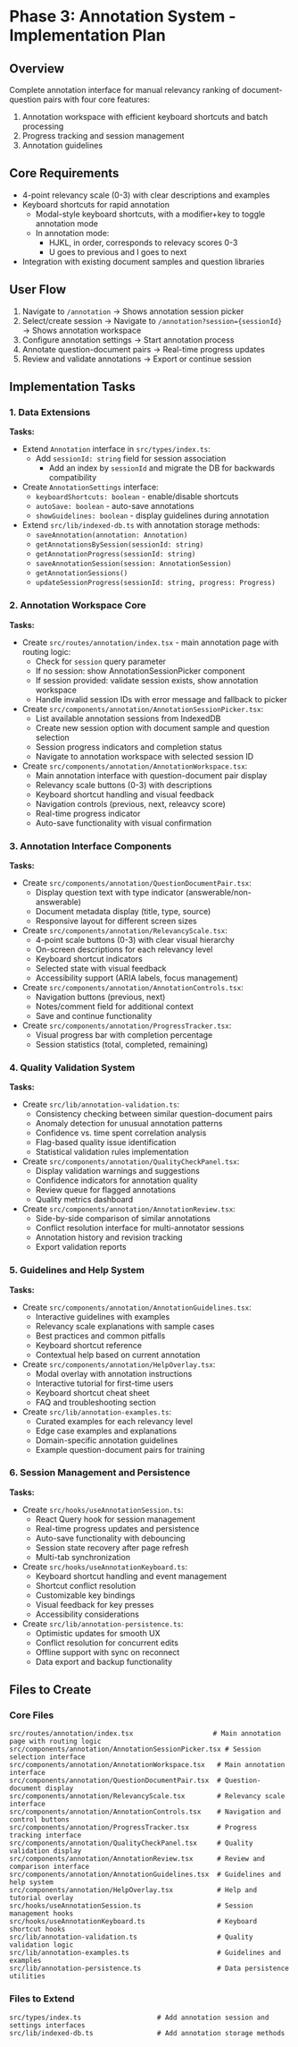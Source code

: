 # Phase 3: Annotation System - Implementation Plan

## Overview

Complete annotation interface for manual relevancy ranking of document-question pairs with four core features:

1. Annotation workspace with efficient keyboard shortcuts and batch processing
2. Progress tracking and session management
3. Annotation guidelines

## Core Requirements

- 4-point relevancy scale (0-3) with clear descriptions and examples
- Keyboard shortcuts for rapid annotation
  - Modal-style keyboard shortcuts, with a modifier+key to toggle annotation mode
  - In annotation mode:
    - HJKL, in order, corresponds to relevacy scores 0-3
    - U goes to previous and I goes to next
- Integration with existing document samples and question libraries

## User Flow

1. Navigate to `/annotation` → Shows annotation session picker
2. Select/create session → Navigate to `/annotation?session={sessionId}` → Shows annotation workspace
3. Configure annotation settings → Start annotation process
4. Annotate question-document pairs → Real-time progress updates
5. Review and validate annotations → Export or continue session

## Implementation Tasks

### 1. Data Extensions

**Tasks:**

- Extend `Annotation` interface in `src/types/index.ts`:
  - Add `sessionId: string` field for session association
    - Add an index by `sessionId` and migrate the DB for backwards compatibility
- Create `AnnotationSettings` interface:
  - `keyboardShortcuts: boolean` - enable/disable shortcuts
  - `autoSave: boolean` - auto-save annotations
  - `showGuidelines: boolean` - display guidelines during annotation
- Extend `src/lib/indexed-db.ts` with annotation storage methods:
  - `saveAnnotation(annotation: Annotation)`
  - `getAnnotationsBySession(sessionId: string)`
  - `getAnnotationProgress(sessionId: string)`
  - `saveAnnotationSession(session: AnnotationSession)`
  - `getAnnotationSessions()`
  - `updateSessionProgress(sessionId: string, progress: Progress)`

### 2. Annotation Workspace Core

**Tasks:**

- Create `src/routes/annotation/index.tsx` - main annotation page with routing logic:
  - Check for `session` query parameter
  - If no session: show AnnotationSessionPicker component
  - If session provided: validate session exists, show annotation workspace
  - Handle invalid session IDs with error message and fallback to picker
- Create `src/components/annotation/AnnotationSessionPicker.tsx`:
  - List available annotation sessions from IndexedDB
  - Create new session option with document sample and question selection
  - Session progress indicators and completion status
  - Navigate to annotation workspace with selected session ID
- Create `src/components/annotation/AnnotationWorkspace.tsx`:
  - Main annotation interface with question-document pair display
  - Relevancy scale buttons (0-3) with descriptions
  - Keyboard shortcut handling and visual feedback
  - Navigation controls (previous, next, releavcy score)
  - Real-time progress indicator
  - Auto-save functionality with visual confirmation

### 3. Annotation Interface Components

**Tasks:**

- Create `src/components/annotation/QuestionDocumentPair.tsx`:
  - Display question text with type indicator (answerable/non-answerable)
  - Document metadata display (title, type, source)
  - Responsive layout for different screen sizes
- Create `src/components/annotation/RelevancyScale.tsx`:
  - 4-point scale buttons (0-3) with clear visual hierarchy
  - On-screen descriptions for each relevancy level
  - Keyboard shortcut indicators
  - Selected state with visual feedback
  - Accessibility support (ARIA labels, focus management)
- Create `src/components/annotation/AnnotationControls.tsx`:
  - Navigation buttons (previous, next)
  - Notes/comment field for additional context
  - Save and continue functionality
- Create `src/components/annotation/ProgressTracker.tsx`:
  - Visual progress bar with completion percentage
  - Session statistics (total, completed, remaining)

### 4. Quality Validation System

**Tasks:**

- Create `src/lib/annotation-validation.ts`:
  - Consistency checking between similar question-document pairs
  - Anomaly detection for unusual annotation patterns
  - Confidence vs. time spent correlation analysis
  - Flag-based quality issue identification
  - Statistical validation rules implementation
- Create `src/components/annotation/QualityCheckPanel.tsx`:
  - Display validation warnings and suggestions
  - Confidence indicators for annotation quality
  - Review queue for flagged annotations
  - Quality metrics dashboard
- Create `src/components/annotation/AnnotationReview.tsx`:
  - Side-by-side comparison of similar annotations
  - Conflict resolution interface for multi-annotator sessions
  - Annotation history and revision tracking
  - Export validation reports

### 5. Guidelines and Help System

**Tasks:**

- Create `src/components/annotation/AnnotationGuidelines.tsx`:
  - Interactive guidelines with examples
  - Relevancy scale explanations with sample cases
  - Best practices and common pitfalls
  - Keyboard shortcut reference
  - Contextual help based on current annotation
- Create `src/components/annotation/HelpOverlay.tsx`:
  - Modal overlay with annotation instructions
  - Interactive tutorial for first-time users
  - Keyboard shortcut cheat sheet
  - FAQ and troubleshooting section
- Create `src/lib/annotation-examples.ts`:
  - Curated examples for each relevancy level
  - Edge case examples and explanations
  - Domain-specific annotation guidelines
  - Example question-document pairs for training

### 6. Session Management and Persistence

**Tasks:**

- Create `src/hooks/useAnnotationSession.ts`:
  - React Query hook for session management
  - Real-time progress updates and persistence
  - Auto-save functionality with debouncing
  - Session state recovery after page refresh
  - Multi-tab synchronization
- Create `src/hooks/useAnnotationKeyboard.ts`:
  - Keyboard shortcut handling and event management
  - Shortcut conflict resolution
  - Customizable key bindings
  - Visual feedback for key presses
  - Accessibility considerations
- Create `src/lib/annotation-persistence.ts`:
  - Optimistic updates for smooth UX
  - Conflict resolution for concurrent edits
  - Offline support with sync on reconnect
  - Data export and backup functionality

## Files to Create

### Core Files

```
src/routes/annotation/index.tsx                    # Main annotation page with routing logic
src/components/annotation/AnnotationSessionPicker.tsx # Session selection interface
src/components/annotation/AnnotationWorkspace.tsx   # Main annotation interface
src/components/annotation/QuestionDocumentPair.tsx  # Question-document display
src/components/annotation/RelevancyScale.tsx        # Relevancy scale interface
src/components/annotation/AnnotationControls.tsx    # Navigation and control buttons
src/components/annotation/ProgressTracker.tsx       # Progress tracking interface
src/components/annotation/QualityCheckPanel.tsx     # Quality validation display
src/components/annotation/AnnotationReview.tsx      # Review and comparison interface
src/components/annotation/AnnotationGuidelines.tsx  # Guidelines and help system
src/components/annotation/HelpOverlay.tsx           # Help and tutorial overlay
src/hooks/useAnnotationSession.ts                   # Session management hooks
src/hooks/useAnnotationKeyboard.ts                  # Keyboard shortcut hooks
src/lib/annotation-validation.ts                    # Quality validation logic
src/lib/annotation-examples.ts                      # Guidelines and examples
src/lib/annotation-persistence.ts                   # Data persistence utilities
```

### Files to Extend

```
src/types/index.ts                   # Add annotation session and settings interfaces
src/lib/indexed-db.ts                # Add annotation storage methods
```
